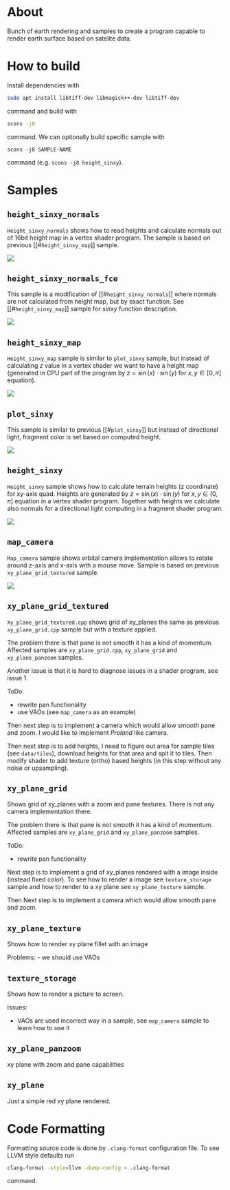 # About
Bunch of earth rendering and samples to create a program capable to render earth surface based on satelite data.

# How to build
Install dependencies with
```bash
sudo apt install libtiff-dev libmagick++-dev libtiff-dev
```
command and build with
```bash
scons -j8
```
command. We can optionally build specific sample with
```
scons -j8 SAMPLE-NAME
```
command (e.g. `scons -j8 height_sinxy`).

# Samples

## `height_sinxy_normals`

`Height_sinxy_normals` shows how to read heights and calculate normals out of 16bit height map in a vertex shader program. The sample is based on previous [[#`height_sinxy_map`]] sample. 

![](docasset/height_sinxy_normals.png)

## `height_sinxy_normals_fce`

This sample is a modification of [[#`height_sinxy_normals`]] where normals are not calculated from height map, but by exact function.  See [[#`height_sinxy_map`]] sample for $sinxy$ function description.

![](docasset/height_sinxy_normals_fce.png)

## `height_sinxy_map`

`Height_sinxy_map` sample is similar to `plot_sinxy` sample, but instead of calculating $z$ value in a vertex shader we want to have a height map (generated in CPU part of the program by $z=\sin(x) \cdot \sin(y)$ for $x,y \in [0, \pi]$ equation).

![](docasset/height_sinxy_map.png)

## `plot_sinxy`

This sample is similar to previous [[#`plot_sinxy`]] but instead of directional light, fragment color is set based on computed height.

![](docasset/plot_sinxy.png)

## `height_sinxy`

`Height_sinxy` sample shows how to calculate terrain heights (z coordinate) for xy-axis quad. Heights are generated by $z=\sin(x) \cdot \sin(y)$ for $x,y \in [0, \pi]$ equation in a vertex shader program. Together with heights we calculate also normals for a directional light computing in a fragment shader program.

![](docasset/height_sinxy.png)

## `map_camera`

`Map_camera` sample shows orbital camera implementation allows to rotate around z-axis and x-axis with a mouse move. Sample is based on previous `xy_plane_grid_textured` sample.

![](docasset/map_camera.jpg)


## `xy_plane_grid_textured`

`Xy_plane_grid_textured.cpp` shows grid of xy_planes the same as previous `xy_plane_grid.cpp` sample but with a texture applied.

The problem there is that pane is not smooth it has a kind of momentum. Affected samples are `xy_plane_grid.cpp`, `xy_plane_grid` and `xy_plane_panzoom` samples.

Another issue is that it is hard to diagnose issues in a shader program, see issue 1.

ToDo:
- rewrite pan functionality
- use VAOs (see `map_camera` as an example)


Then next step is to implement a camera which would allow smooth pane and zoom. I would like to implement *Proland* like camera.

Then next step is to add heights, I need to figure out area for sample tiles (see `data/tiles`), download heights for that area and spit it to tiles. Then modify shader to add texture (ortho) based heights (in this step without any noise or upsampling).

## `xy_plane_grid`

Shows grid of xy_planes with a zoom and pane features. There is not any camera implementation there.

The problem there is that pane is not smooth it has a kind of momentum. Affected samples are `xy_plane_grid` and `xy_plane_panzoom` samples.

ToDo:
- rewrite pan functionality

Next step is to implement a grid of xy_planes rendered with a image inside (instead fixed color). To see how to render a image see `texture_storage` sample and how to render to a xy plane see `xy_plane_texture` sample.

Then Next step is to implement a camera which would allow smooth pane and zoom.

## `xy_plane_texture`

Shows how to render xy plane fillet with an image

Problems: 
	- we should use VAOs


## `texture_storage`

Shows how to render a picture to screen.

Issues:
- VAOs are used incorrect way in a sample, see `map_camera` sample to learn how to use it

## `xy_plane_panzoom`

xy plane with zoom and pane capabilities


## `xy_plane`

Just a simple red xy plane rendered.


# Code Formatting

Formatting source code is done by `.clang-format` configuration file. To see LLVM style defaults run 

```bash
clang-format -style=llvm -dump-config > .clang-format
```

command.
